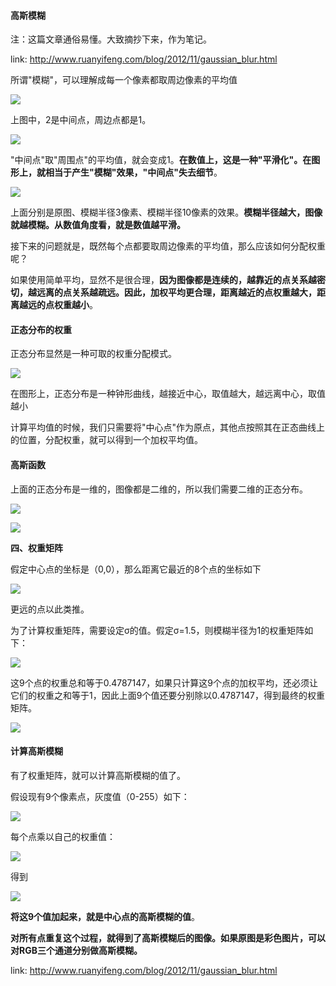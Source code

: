 ####  高斯模糊

注：这篇文章通俗易懂。大致摘抄下来，作为笔记。

link: http://www.ruanyifeng.com/blog/2012/11/gaussian_blur.html 

所谓"模糊"，可以理解成每一个像素都取周边像素的平均值 

![](01.png)

 上图中，2是中间点，周边点都是1。 

 ![](02.png)

"中间点"取"周围点"的平均值，就会变成1。**在数值上，这是一种"平滑化"。在图形上，就相当于产生"模糊"效果，"中间点"失去细节**。 

![](03.jpg)



上面分别是原图、模糊半径3像素、模糊半径10像素的效果。**模糊半径越大，图像就越模糊。从数值角度看，就是数值越平滑。**

接下来的问题就是，既然每个点都要取周边像素的平均值，那么应该如何分配权重呢？

 如果使用简单平均，显然不是很合理，**因为图像都是连续的，越靠近的点关系越密切，越远离的点关系越疏远。因此，加权平均更合理，距离越近的点权重越大，距离越远的点权重越小**。 

####  

#### **正态分布的权重** 



 正态分布显然是一种可取的权重分配模式。 

![](03.png)



 在图形上，正态分布是一种钟形曲线，越接近中心，取值越大，越远离中心，取值越小 

 计算平均值的时候，我们只需要将"中心点"作为原点，其他点按照其在正态曲线上的位置，分配权重，就可以得到一个加权平均值。 



#### 高斯函数

 上面的正态分布是一维的，图像都是二维的，所以我们需要二维的正态分布。 

![](04.png)



![](05.png)



 **四、权重矩阵** 

 假定中心点的坐标是（0,0），那么距离它最近的8个点的坐标如下 

![](06.png)



更远的点以此类推。

为了计算权重矩阵，需要设定σ的值。假定σ=1.5，则模糊半径为1的权重矩阵如下：

![](07.png)

 这9个点的权重总和等于0.4787147，如果只计算这9个点的加权平均，还必须让它们的权重之和等于1，因此上面9个值还要分别除以0.4787147，得到最终的权重矩阵。 



![](08.png)



#### **计算高斯模糊**

有了权重矩阵，就可以计算高斯模糊的值了。

假设现有9个像素点，灰度值（0-255）如下：

![](09.png)

 每个点乘以自己的权重值： 

![](10.png)

 得到 



![](11.png)

**将这9个值加起来，就是中心点的高斯模糊的值**。

**对所有点重复这个过程，就得到了高斯模糊后的图像。如果原图是彩色图片，可以对RGB三个通道分别做高斯模糊。**





link: http://www.ruanyifeng.com/blog/2012/11/gaussian_blur.html 